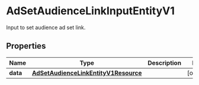 

# AdSetAudienceLinkInputEntityV1

Input to set audience ad set link.

## Properties

| Name | Type | Description | Notes |
|------------ | ------------- | ------------- | -------------|
|**data** | [**AdSetAudienceLinkEntityV1Resource**](AdSetAudienceLinkEntityV1Resource.md) |  |  [optional] |



